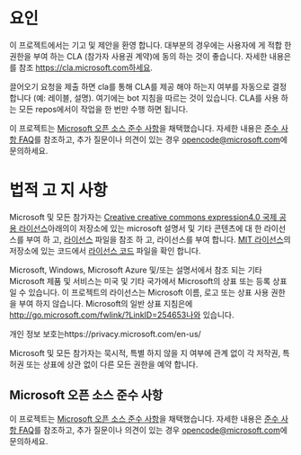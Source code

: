 # <a name="contributing"></a>요인

이 프로젝트에서는 기고 및 제안을 환영 합니다.  대부분의 경우에는 사용자에 게 적합 한 권한을 부여 하는 CLA (참가자 사용권 계약)에 동의 하는 것이 좋습니다. 자세한 내용은를 참조 https://cla.microsoft.com하세요.

끌어오기 요청을 제출 하면 cla를 통해 CLA를 제공 해야 하는지 여부를 자동으로 결정 합니다 (예: 레이블, 설명). 여기에는 bot 지침을 따르는 것이 있습니다. CLA를 사용 하는 모든 repos에서이 작업을 한 번만 수행 하면 됩니다.

이 프로젝트는 [Microsoft 오픈 소스 준수 사항](https://opensource.microsoft.com/codeofconduct/)을 채택했습니다.
자세한 내용은 [준수 사항 FAQ](https://opensource.microsoft.com/codeofconduct/faq/)를 참조하고, 추가 질문이나 의견이 있는 경우 [opencode@microsoft.com](mailto:opencode@microsoft.com)에 문의하세요.

# <a name="legal-notices"></a>법적 고 지 사항

Microsoft 및 모든 참가자는 [Creative creative commons expression4.0 국제 공용 라이선스](https://creativecommons.org/licenses/by/4.0/legalcode)아래의이 저장소에 있는 microsoft 설명서 및 기타 콘텐츠에 대 한 라이선스를 부여 하 고, [라이선스](LICENSE) 파일을 참조 하 고, 라이선스를 부여 합니다. [MIT 라이선스](https://opensource.org/licenses/MIT)의 저장소에 있는 코드에서 [라이선스 코드](LICENSE-CODE) 파일을 확인 합니다.

Microsoft, Windows, Microsoft Azure 및/또는 설명서에서 참조 되는 기타 Microsoft 제품 및 서비스는 미국 및 기타 국가에서 Microsoft의 상표 또는 등록 상표 일 수 있습니다.
이 프로젝트의 라이선스는 Microsoft 이름, 로고 또는 상표 사용 권한을 부여 하지 않습니다.
Microsoft의 일반 상표 지침은에 http://go.microsoft.com/fwlink/?LinkID=254653나와 있습니다.

개인 정보 보호는https://privacy.microsoft.com/en-us/

Microsoft 및 모든 참가자는 묵시적, 특별 하지 않을 지 여부에 관계 없이 각 저작권, 특허권 또는 상표에 상관 없이 다른 모든 권한을 예약 합니다.

## <a name="microsoft-open-source-code-of-conduct"></a>Microsoft 오픈 소스 준수 사항
이 프로젝트는 [Microsoft 오픈 소스 준수 사항](https://opensource.microsoft.com/codeofconduct/)을 채택했습니다.
자세한 내용은 [준수 사항 FAQ](https://opensource.microsoft.com/codeofconduct/faq/)를 참조하고, 추가 질문이나 의견이 있는 경우 [opencode@microsoft.com](mailto:opencode@microsoft.com)에 문의하세요.
